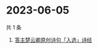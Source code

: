 # 2023-06-05

共 1 条

<!-- BEGIN -->
<!-- 最后更新时间 Mon Jun 05 2023 01:01:47 GMT+0800 (China Standard Time) -->

1. [答主楚云卿原创诗句「入选」诗经](https://www.zhihu.com/search?q=答主楚云卿原创诗句「入选」诗经)

<!-- END -->
